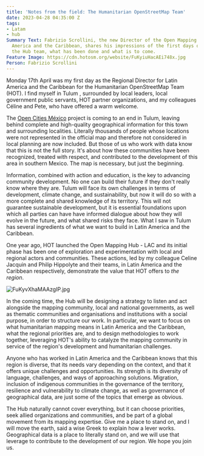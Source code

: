 ```yaml
---
title: 'Notes from the field: The Humanitarian OpenStreetMap Team'
date: 2023-04-28 04:35:00 Z
tags:
- Latam
- hub
Summary Text: Fabrizio Scrollini, the new Director of the Open Mapping Hub for Latin
  America and the Caribbean, shares his impressions of the first days of work with
  the Hub team, what has been done and what is to come.
Feature Image: https://cdn.hotosm.org/website/FuKyiuHacAEi748x.jpg
Person: Fabrizio Scrollini
---
```


Monday 17th April was my first day as the Regional Director for Latin America and the Caribbean for the  Humanitarian OpenStreetMap Team (HOT). I find myself  in Tulum , surrounded by local leaders, local government public servants, HOT partner organizations, and my colleagues Céline and Pete, who have offered a warm welcome. 

The [Open Cities México](https://stories.hotosm.org/open-cities-mexico/index.html) project is coming to an end in Tulum, leaving behind complete and high-quality geographical information for this town and surrounding localities. Literally thousands of people whose locations were not represented in the official map and therefore not considered in local planning are now included. But those of us who work with data know that this is not the full story. It's about how these communities have been recognized, treated with respect, and contributed to the development of this area in southern Mexico. The map is necessary, but just the beginning.

Information, combined with action and education, is the key to advancing community development. No one can build their future if they don't really know where they are. Tulum will face its own challenges in terms of development, climate change, and sustainability, but now it will do so with a more complete and shared knowledge of its territory. This will not guarantee sustainable development, but it is essential foundations upon which all parties can have have informed dialogue about how they will evolve in the future, and what shared risks they face. What I saw in Tulum has several ingredients of what we want to build in Latin America and the Caribbean.

One year ago, HOT launched the Open Mapping Hub - LAC and its initial phase has been one of exploration and experimentation with local and regional actors and communities. These actions, led by my colleague Celine Jacquin and Philip Hippolyte and their teams, in Latin America and the Caribbean respectively, demonstrate the value that HOT offers to *the region*. 

![FuKyvXhaMAAzgIP.jpg](https://cdn.hotosm.org/website/FuKyvXhaMAAzgIP.jpg)

In the coming time, the Hub will be designing a strategy to listen and act alongside the mapping community, local and national governments, as well as thematic communities and organisations and institutions with a social purpose, in order to structure our work. In particular, we want to focus on what humanitarian mapping means in Latin America and the Caribbean, what the regional priorities are, and to design methodologies to work together, leveraging HOT's ability to catalyze the mapping community in service of the region's development and humanitarian challenges. 

Anyone who has worked in Latin America and the Caribbean knows that this region is diverse, that its needs vary depending on the context, and that it offers unique challenges and opportunities. Its strength is its diversity of language, challenges, and ways of approaching solutions. Migration, inclusion of indigenous communities in the governance of the territory, resilience and vulnerability to climate change, as well as governance of geographical data, are just some of the topics that emerge as obvious.

The Hub naturally cannot cover everything, but it can choose priorities, seek allied organizations and communities, and be part of a global movement from its mapping expertise. Give me a place to stand on, and I will move the earth, said a wise Greek to explain how a lever works. Geographical data is a place to literally stand on, and we will use that leverage to contribute to the development of our region. We hope you join us.